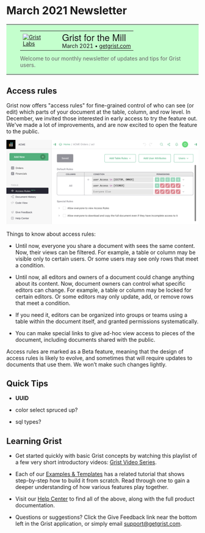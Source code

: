 # March 2021 Newsletter

<style>
  /* restore some poorly overridden defaults */
  .newsletter-header .table {
    background-color: initial;
    border: initial;
  }
  .newsletter-header .table > tbody > tr > td {
    padding: initial;
    border: initial;
    vertical-align: initial;
  }
  .newsletter-header img.header-img {
    padding: initial;
    max-width: initial;
    display: initial;
    padding: initial;
    line-height: initial;
    background-color: initial;
    border: initial;
    border-radius: initial;
    margin: initial;
  }

  /* copy newsletter styles, with a prefix for sufficient specificity */
  .newsletter-header .header {
    border: none;
    padding: 0;
    margin: 0;
  }
  .newsletter-header table > tbody > tr > td.header-image {
    width: 80px;
    padding-right: 16px;
  }
  .newsletter-header table > tbody > tr > td.header-text {
    background-color: #c4ffcd;
    padding: 16px 36px;
  }
  .newsletter-header table.header-top {
    border: none;
    padding: 0;
    margin: 0;
    width: 100%;
  }
  .header-title {
    font-family: Helvetica Neue, Helvetica, Arial, sans-serif;
    font-size: 24px;
    line-height: 28px;
  }
  .header-month {
  }
  .header-welcome {
    margin-top: 12px;
    color: #666666;
  }
</style>
<div class="newsletter-header">
<table class="header" cellpadding="0" cellspacing="0" border="0"><tr>
  <td class="header-text">
    <table class="header-top"><tr>
      <td class="header-image">
        <a href="https://www.getgrist.com">
          <img class="header-img" src="/images/newsletters/grist-labs.png" width="80" height="80" alt="Grist Labs" border="0">
        </a>
      </td>
      <td class="header-top-text">
        <div class="header-title">Grist for the Mill</div>
        <div class="header-month">March 2021
          &#8226; <a href="https://www.getgrist.com/">getgrist.com</a></div>
      </td>
    </tr></table>
    <div class="header-welcome">
      Welcome to our monthly newsletter of updates and tips for Grist users.
    </div>
  </td>
</tr></table>
</div>

## Access rules

Grist now offers "access rules" for fine-grained control of who can
see (or edit) which parts of your document at the table, column, and
row level. In December, we invited those interested in early access
to try the feature out. We've made a lot of improvements, and are
now excited to open the feature to the public.

![Access rules page](../images/newsletters/2021-03/access-rules-page.png)

Things to know about access rules:

- Until now, everyone you share a document with sees the same content.  Now, their
  views can be filtered.  For example, a table or column may be visible only
  to certain users.  Or some users may see only rows that meet a condition.

- Until now, all editors and owners of a document could change anything about its
  content.  Now, document owners can control what specific editors can change.
  For example, a table or column may be locked for certain editors.  Or some
  editors may only update, add, or remove rows that meet a condition.

- If you need it, editors can be organized into groups or teams using
  a table within the document itself, and granted permissions
  systematically.

- You can make special links to give ad-hoc view access to pieces of the document,
  including documents shared with the public.

Access rules are marked as a Beta feature, meaning that the design of
access rules is likely to evolve, and sometimes that will require
updates to documents that use them. We won’t make such changes
lightly.

## Quick Tips

- **UUID**

- color select spruced up?

- sql types?

## Learning Grist

- Get started quickly with basic Grist concepts by watching this playlist
  of a few very short introductory videos:
  [Grist Video Series](https://www.youtube.com/playlist?list=PL3Q9Tu1JOy_4Mq8JlcjZXEMyJY69kda44).

- Each of our [Examples & Templates](https://docs.getgrist.com/ws/59/)
  has a related tutorial that shows step-by-step how to build it
  from scratch. Read through one to gain a deeper understanding of how
  various features play together.

- Visit our [Help Center](../index.md) to
  find all of the above, along with the full product documentation.

- Questions or suggestions? Click the
  <span class="app-menu-item"><span class="grist-icon" style="--icon: var(--icon-Feedback)"></span> Give Feedback</span>
  link near the bottom left in the Grist application, or simply email
  <support@getgrist.com>.
